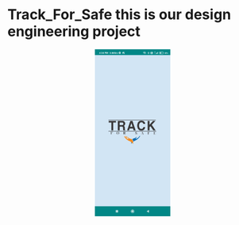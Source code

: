 # Track_For_Safe this is our design engineering project

<img src="screenshot/Screenshot_1.jpg" style="width: 30%; display: block; margin-left: auto; margin-right: auto;">
       
[](screenshot/Screenshot_2.jpg)
